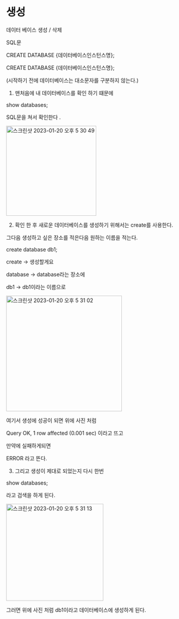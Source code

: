 # 생성 

 데이터 베이스 생성 / 삭제 
 
 SQL문 
 
 CREATE DATABASE {데이터베이스인스턴스명};
 
 CREATE DATABASE {데이터베이스인스턴스명};
 
(시작하기 전에 데이터베이스는 대소문자를 구분하지 않는다.)

1. 맨처음에 내 데이터베이스를 확인 하기 떄문에 

show databases; 

SQL문을 쳐서 확인한다 .

<img width="242" alt="스크린샷 2023-01-20 오후 5 30 49" src="https://user-images.githubusercontent.com/104719555/213651026-aff5d4bd-87c6-4ed2-b989-6201b43108d7.png">


2. 확인 한 후 새로운 데이터베이스를 생성하기 위해서는  create를 사용한다.

그다음 생성하고 싶은 장소를 적은다음 원하는 이름을 적는다.

create database db1;

create -> 생성할게요 

database -> database라는 장소에 

db1 -> db1이라는 이름으로 

<img width="311" alt="스크린샷 2023-01-20 오후 5 31 02" src="https://user-images.githubusercontent.com/104719555/213651488-e4fb4b5b-c5a5-42ef-8951-a723200a1bbe.png">

여기서 생성에 성공이 되면 위에 사진 처럼 

Query OK, 1 row affected (0.001 sec) 이라고 뜨고 

만약에 실패하게되면 

ERROR 라고 뜬다.

3. 그리고 생성이 제대로 되었는지 다시 한번 

show databases;  

라고 검색을 하게 된다.

<img width="261" alt="스크린샷 2023-01-20 오후 5 31 13" src="https://user-images.githubusercontent.com/104719555/213651927-4a2258f9-4ad5-4321-a0ac-6b8a2b28782f.png">

그러면 위에 사진 처럼 db1이라고 데이터베이스에 생성하게 된다.
